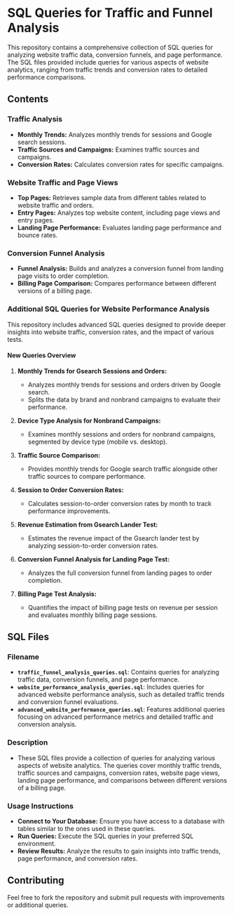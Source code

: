 # SQL Queries for Traffic and Funnel Analysis

This repository contains a comprehensive collection of SQL queries for analyzing website traffic data, conversion funnels, and page performance. The SQL files provided include queries for various aspects of website analytics, ranging from traffic trends and conversion rates to detailed performance comparisons.

## Contents

### Traffic Analysis

- **Monthly Trends:** Analyzes monthly trends for sessions and Google search sessions.
- **Traffic Sources and Campaigns:** Examines traffic sources and campaigns.
- **Conversion Rates:** Calculates conversion rates for specific campaigns.

### Website Traffic and Page Views

- **Top Pages:** Retrieves sample data from different tables related to website traffic and orders.
- **Entry Pages:** Analyzes top website content, including page views and entry pages.
- **Landing Page Performance:** Evaluates landing page performance and bounce rates.

### Conversion Funnel Analysis

- **Funnel Analysis:** Builds and analyzes a conversion funnel from landing page visits to order completion.
- **Billing Page Comparison:** Compares performance between different versions of a billing page.

### Additional SQL Queries for Website Performance Analysis

This repository includes advanced SQL queries designed to provide deeper insights into website traffic, conversion rates, and the impact of various tests.

#### New Queries Overview

1. **Monthly Trends for Gsearch Sessions and Orders:**

   - Analyzes monthly trends for sessions and orders driven by Google search.
   - Splits the data by brand and nonbrand campaigns to evaluate their performance.

2. **Device Type Analysis for Nonbrand Campaigns:**

   - Examines monthly sessions and orders for nonbrand campaigns, segmented by device type (mobile vs. desktop).

3. **Traffic Source Comparison:**

   - Provides monthly trends for Google search traffic alongside other traffic sources to compare performance.

4. **Session to Order Conversion Rates:**

   - Calculates session-to-order conversion rates by month to track performance improvements.

5. **Revenue Estimation from Gsearch Lander Test:**

   - Estimates the revenue impact of the Gsearch lander test by analyzing session-to-order conversion rates.

6. **Conversion Funnel Analysis for Landing Page Test:**

   - Analyzes the full conversion funnel from landing pages to order completion.

7. **Billing Page Test Analysis:**
   - Quantifies the impact of billing page tests on revenue per session and evaluates monthly billing page sessions.

## SQL Files

### Filename

- **`traffic_funnel_analysis_queries.sql`**: Contains queries for analyzing traffic data, conversion funnels, and page performance.
- **`website_performance_analysis_queries.sql`**: Includes queries for advanced website performance analysis, such as detailed traffic trends and conversion funnel evaluations.
- **`advanced_website_performance_queries.sql`**: Features additional queries focusing on advanced performance metrics and detailed traffic and conversion analysis.

### Description

- These SQL files provide a collection of queries for analyzing various aspects of website analytics. The queries cover monthly traffic trends, traffic sources and campaigns, conversion rates, website page views, landing page performance, and comparisons between different versions of a billing page.

### Usage Instructions

- **Connect to Your Database:** Ensure you have access to a database with tables similar to the ones used in these queries.
- **Run Queries:** Execute the SQL queries in your preferred SQL environment.
- **Review Results:** Analyze the results to gain insights into traffic trends, page performance, and conversion rates.

## Contributing

Feel free to fork the repository and submit pull requests with improvements or additional queries.
